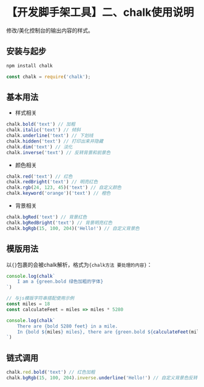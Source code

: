 # 【开发脚手架工具】二、chalk使用说明

修改/美化控制台的输出内容的样式。

##  安装与起步

```javascript
npm install chalk

const chalk = require('chalk');
```

## 基本用法

- 样式相关

```javascript
chalk.bold('text') // 加粗
chalk.italic('text') // 倾斜
chalk.underline('text') // 下划线
chalk.hidden('text') // 打印出来并隐藏
chalk.dim('text') // 淡化
chalk.inverse('text') // 反转背景和前景色
```

- 颜色相关

```javascript
chalk.red('text') // 红色
chalk.redBright('text') // 明亮红色
chalk.rgb(24, 123, 45)('text') // 自定义颜色
chalk.keyword('orange')('text') // 橙色
```

- 背景相关

```javascript
chalk.bgRed('text') // 背景红色
chalk.bgRedBright('text') // 背景明亮红色
chalk.bgRgb(15, 100, 204)('Hello!') // 自定义背景色
```

## 模版用法

以`{}`包裹的会被chalk解析，格式为`{chalk方法 要处理的内容}`：

```javascript
console.log(chalk`
	I am a {green.bold 绿色加粗的字体}
`)

// 与js模版字符串搭配使用示例
const miles = 18
const calculateFeet = miles => miles * 5280

console.log(chalk`
	There are {bold 5280 feet} in a mile.
	In {bold ${miles} miles}, there are {green.bold ${calculateFeet(miles)}}.
`)
```

## 链式调用

```javascript
chalk.red.bold('text') // 红色加粗
chalk.bgRgb(15, 100, 204).inverse.underline('Hello!') // 自定义背景色反转+下划线
```

